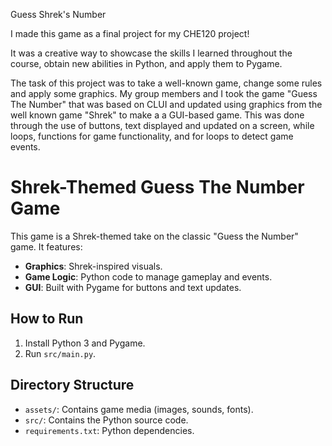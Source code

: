 Guess Shrek's Number

I made this game as a final project for my CHE120 project!

It was a creative way to showcase the skills I learned throughout the course, obtain new abilities in Python, and apply them to Pygame. 

The task of this project was to take a well-known game, change some rules and apply some graphics. My group members and I took the game "Guess The Number" that was based on CLUI and updated using graphics from the well known game "Shrek" to make a a GUI-based game. This was done through the use of buttons, text displayed and updated on a screen, while loops, functions for game functionality, and for loops to detect game events.

# Shrek-Themed Guess The Number Game

This game is a Shrek-themed take on the classic "Guess the Number" game. It features:
- **Graphics**: Shrek-inspired visuals.
- **Game Logic**: Python code to manage gameplay and events.
- **GUI**: Built with Pygame for buttons and text updates.

## How to Run
1. Install Python 3 and Pygame.
2. Run `src/main.py`.

## Directory Structure
- `assets/`: Contains game media (images, sounds, fonts).
- `src/`: Contains the Python source code.
- `requirements.txt`: Python dependencies.